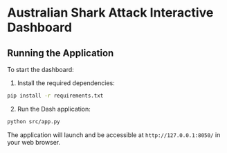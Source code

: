 # Australian Shark Attack Interactive Dashboard

## Running the Application

To start the dashboard:

1. Install the required dependencies:
```bash
pip install -r requirements.txt
```

2. Run the Dash application:
```bash
python src/app.py
```

The application will launch and be accessible at `http://127.0.0.1:8050/` in your web browser.